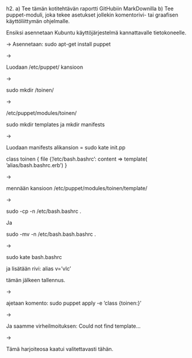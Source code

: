 h2. a) Tee tämän kotitehtävän raportti GitHubiin MarkDownilla
b) Tee puppet-moduli, joka tekee asetukset jollekin komentorivi- tai graafisen käyttöliittymän ohjelmalle.

Ensiksi asennetaan Kubuntu käyttöjärjestelmä kannattavalle tietokoneelle.

->
Asennetaan: sudo apt-get install puppet

->

Luodaan /etc/puppet/ kansioon 

->

sudo mkdir /toinen/

->

/etc/puppet/modules/toinen/

sudo mkdir templates ja mkdir manifests

->

Luodaan manifests alikansion = sudo kate init.pp

class toinen {
             file {’/etc/bash.bashrc’:
	   content => template( ’alias/bash.bashrc.erb’)
              }

->

mennään kansioon /etc/puppet/modules/toinen/template/

->

sudo -cp -n /etc/bash.bashrc .

Ja

sudo -mv -n /etc/bash.bash.bashrc .



->

sudo kate bash.bashrc

ja lisätään rivi: alias v=’vlc’

tämän jälkeen tallennus.

->

ajetaan komento: sudo puppet apply -e ’class {toinen:}’

->

Ja saamme virheilmoituksen: Could not find template…



->

Tämä harjoiteosa kaatui valitettavasti tähän.
